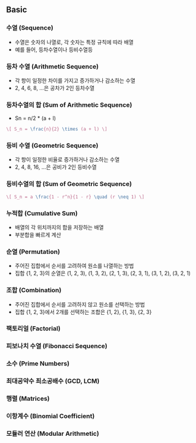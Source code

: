 ## Basic
### 수열 (Sequence)
- 수열은 숫자의 나열로, 각 숫자는 특정 규칙에 따라 배열
- 예를 들어, 등차수열이나 등비수열등

### 등차 수열 (Arithmetic Sequence)
- 각 항이 일정한 차이를 가지고 증가하거나 감소하는 수열
- 2, 4, 6, 8, ...은 공차가 2인 등차수열

### 등차수열의 합 (Sum of Arithmetic Sequence)
- Sn = n/2 * (a + l)
```LaTeX
\[ S_n = \frac{n}{2} \times (a + l) \]
```

### 등비 수열 (Geometric Sequence)
- 각 항이 일정한 비율로 증가하거나 감소하는 수열
- 2, 4, 8, 16, ...은 공비가 2인 등비수열

### 등비수열의 합 (Sum of Geometric Sequence)
```LaTeX
\[ S_n = a \frac{1 - r^n}{1 - r} \quad (r \neq 1) \]
```
### 누적합 (Cumulative Sum)
- 배열의 각 위치까지의 합을 저장하는 배열
- 부분합을 빠르게 계산

### 순열 (Permutation)
- 주어진 집합에서 순서를 고려하여 원소를 나열하는 방법
- 집합 {1, 2, 3}의 순열은 (1, 2, 3), (1, 3, 2), (2, 1, 3), (2, 3, 1), (3, 1, 2), (3, 2, 1)

### 조합 (Combination)
- 주어진 집합에서 순서를 고려하지 않고 원소를 선택하는 방법
- 집합 {1, 2, 3}에서 2개를 선택하는 조합은 {1, 2}, {1, 3}, {2, 3}

### 팩토리얼 (Factorial)

### 피보나치 수열 (Fibonacci Sequence)

### 소수 (Prime Numbers)

### 최대공약수 최소공배수 (GCD, LCM)

### 행렬 (Matrices)

### 이항계수 (Binomial Coefficient)

### 모듈러 연산 (Modular Arithmetic)